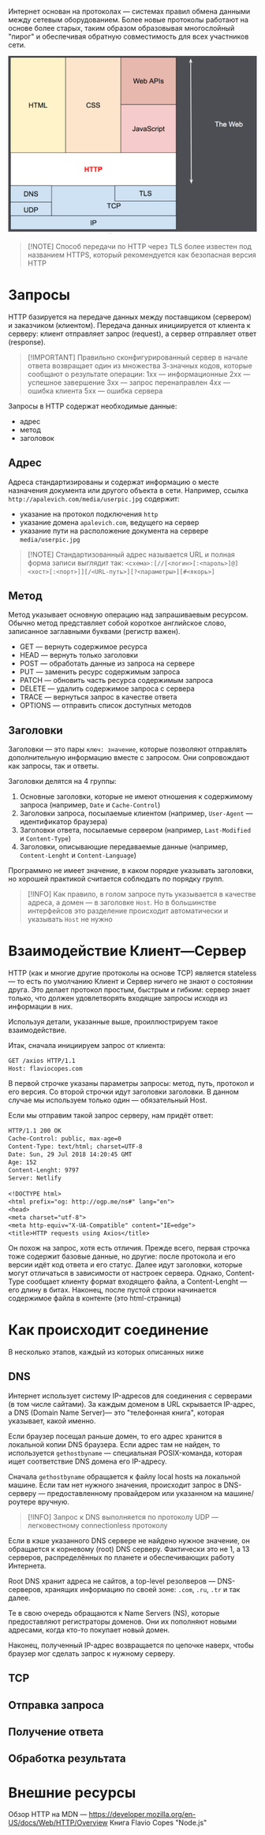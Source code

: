Интернет основан на протоколах — системах правил обмена данными между сетевым оборудованием. Более новые протоколы работают на основе более старых, таким образом образовывая многослойный "пирог" и обеспечивая обратную совместимость для всех участников сети.

![](media/http-layers-2.png)

> [!NOTE] Способ передачи по HTTP через TLS более известен под названием HTTPS, который рекомендуется как безопасная версия HTTP
# Запросы

HTTP базируется на передаче данных между поставщиком (сервером) и заказчиком (клиентом). Передача данных инициируется от клиента к серверу: клиент отправляет запрос (request), а сервер отправляет ответ (response).

> [!IMPORTANT] Правильно сконфигурированный сервер в начале ответа возвращает один из множества 3-значных кодов, которые сообщают о результате операции:
> 1хх — информационные
> 2хх — успешное завершение
> 3хх — запрос перенаправлен
> 4хх — ошибка клиента
> 5хх — ошибка сервера

Запросы в HTTP содержат необходимые данные:
- адрес
- метод
- заголовок
## Адрес

Адреса стандартизированы и содержат информацию о месте назначения документа или другого объекта в сети. Например, ссылка `http://apalevich.com/media/userpic.jpg` содержит:
- указание на протокол подключения `http`
- указание домена `apalevich.com`, ведущего на сервер
- указание пути на расположение документа на сервере `media/userpic.jpg` 

> [!NOTE] Стандартизованный адрес называется URL и полная форма записи выглядит так: `<схема>:[//[<логин>[:<пароль>]@]<хост>[:<порт>]][/<URL‐путь>][?<параметры>][#<якорь>]`
## Метод

Метод указывает основную операцию над запрашиваевым ресурсом. Обычно метод представляет собой короткое английское слово, записанное заглавными буквами (регистр важен).

- GET — вернуть содержимое ресурса
- HEAD — вернуть только заголовки
- POST — обработать данные из запроса на сервере
- PUT — заменить ресурс содержимым запроса
- PATCH — обновить часть ресурса содержимым запроса
- DELETE — удалить содержимое запроса с сервера
- TRACE — вернуться запрос в качестве ответа
- OPTIONS — отправить список доступных методов 

## Заголовки

Заголовки — это пары `ключ: значение`, которые позволяют отправлять дополнительную информацию вместе с запросом. Они сопровождают как запросы, так и ответы.

Заголовки делятся на 4 группы:
1. Основные заголовки, которые не имеют отношения к содержимому запроса (например, `Date` и `Cache-Control`)
2. Заголовки запроса, посылаемые клиентом (например, `User-Agent` — идентификатор браузера)
3. Заголовки ответа, посылаемые сервером (например, `Last-Modified` и `Content-Type`)
4. Заголовки, описывающие передаваемые данные (например, `Content-Lenght` и `Content-Language`)

Программно не имеет значение, в каком порядке указывать заголовки, но хорошей практикой считается соблюдать по порядку групп.

> [!INFO] Как правило, в голом запросе путь указывается в качестве адреса, а домен — в заголовке `Host`. Но в большинстве интерфейсов это разделение происходит автоматически и указывать `Host` не нужно

# Взаимодействие Клиент—Сервер

HTTP (как и многие другие протоколы на основе TCP) является stateless — то есть по умолчанию Клиент и Сервер ничего не знают о состоянии друга. Это делает протокол простым, быстрым и гибким: сервер знает только, что должен удовлетворять входящие запросы исходя из информации в них.

Используя детали, указанные выше, проиллюстрируем такое взаимодействие.

Итак, сначала инициируем запрос от клиента:
```
GET /axios HTTP/1.1
Host: flaviocopes.com
```

В первой строчке указаны параметры запросы: метод, путь, протокол и его версия.
Со второй строчки идут заголовки заголовки. В данном случае мы используем только один — обязательный Host.

Если мы отправим такой запрос серверу, нам придёт ответ:
```
HTTP/1.1 200 OK
Cache-Control: public, max-age=0
Content-Type: text/html; charset=UTF-8
Date: Sun, 29 Jul 2018 14:20:45 GMT
Age: 152
Content-Lenght: 9797
Server: Netlify

<!DOCTYPE html>
<html prefix="og: http://ogp.me/ns#" lang="en">
<head>
<meta charset="utf-8">
<meta http-equiv="X-UA-Compatible" content="IE=edge">
<title>HTTP requests using Axios</title>
```

Он похож на запрос, хотя есть отличия.
Прежде всего, первая строчка тоже содержит базовые данные, но другие: после протокола и его версии идёт код ответа и его статус.
Далее идут заголовки, которые могут отличаться в зависимости от настроек сервера. Однако, Content-Type сообщает клиенту формат входящего файла, а Content-Lenght — его длину в битах.
Наконец, после пустой строки начинается содержимое файла в контенте (это html-страница)

# Как происходит соединение

В несколько этапов, каждый из которых описанных ниже
## DNS

Интернет использует систему IP-адресов для соединения с серверами (в том числе сайтами). За каждым доменом в URL скрывается IP-адрес, а DNS (Domain Name Server)— это "телефонная книга", которая указывает, какой именно.

Если браузер посещал раньше домен, то его адрес хранится в локальной копии DNS браузера. Если адрес там не найден, то используется `gethostbyname` — специальная POSIX-команда, которая ищет соответствие DNS домена его IP-адресу.

Сначала `gethostbyname` обращается к файлу local hosts на локальной машине. Если там нет нужного значения, происходит запрос в DNS-серверу — предоставленному провайдером или указанном на машине/роутере вручную.

> [!INFO] Запрос к DNS выполняется по протоколу UDP — легковестному connectionless протоколу

Если в кэше указанного DNS сервере не найдено нужное значение, он обращается к корневому (root) DNS серверу. Фактически это не 1, а 13 серверов, распределённых по планете и обеспечивающих работу Интернета.

Root DNS хранит адреса не сайтов, а top-level резолверов — DNS-серверов, хранящих информацию по своей зоне: `.com`, `.ru`, `.tr` и так далее.

Те в свою очередь обращаются к Name Servers (NS), которые предоставляют регистраторы доменов. Они их пополняют новыми адресами, когда кто-то покупает новый домен.

Наконец, полученный IP-адрес возвращается по цепочке наверх, чтобы браузер мог сделать запрос к нужному серверу.
## TCP  

## Отправка запроса

## Получение ответа

## Обработка результата

# Внешние ресурсы

Обзор HTTP на MDN — https://developer.mozilla.org/en-US/docs/Web/HTTP/Overview
Книга Flavio Copes "Node.js"